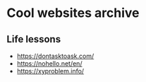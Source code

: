 # Cool websites archive

## Life lessons
- https://dontasktoask.com/
- https://nohello.net/en/
- https://xyproblem.info/
